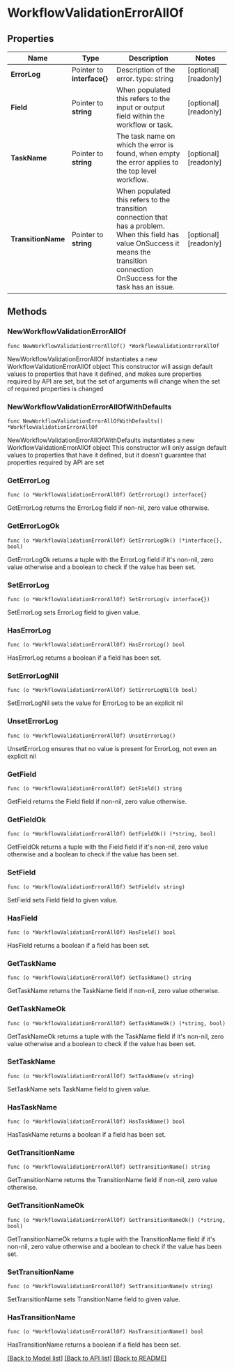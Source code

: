 # WorkflowValidationErrorAllOf

## Properties

Name | Type | Description | Notes
------------ | ------------- | ------------- | -------------
**ErrorLog** | Pointer to **interface{}** | Description of the error. type: string | [optional] [readonly] 
**Field** | Pointer to **string** | When populated this refers to the input or output field within the workflow or task. | [optional] [readonly] 
**TaskName** | Pointer to **string** | The task name on which the error is found, when empty the error applies to the top level workflow. | [optional] [readonly] 
**TransitionName** | Pointer to **string** | When populated this refers to the transition connection that has a problem. When this field has value OnSuccess it means the transition connection OnSuccess for the task has an issue. | [optional] [readonly] 

## Methods

### NewWorkflowValidationErrorAllOf

`func NewWorkflowValidationErrorAllOf() *WorkflowValidationErrorAllOf`

NewWorkflowValidationErrorAllOf instantiates a new WorkflowValidationErrorAllOf object
This constructor will assign default values to properties that have it defined,
and makes sure properties required by API are set, but the set of arguments
will change when the set of required properties is changed

### NewWorkflowValidationErrorAllOfWithDefaults

`func NewWorkflowValidationErrorAllOfWithDefaults() *WorkflowValidationErrorAllOf`

NewWorkflowValidationErrorAllOfWithDefaults instantiates a new WorkflowValidationErrorAllOf object
This constructor will only assign default values to properties that have it defined,
but it doesn't guarantee that properties required by API are set

### GetErrorLog

`func (o *WorkflowValidationErrorAllOf) GetErrorLog() interface{}`

GetErrorLog returns the ErrorLog field if non-nil, zero value otherwise.

### GetErrorLogOk

`func (o *WorkflowValidationErrorAllOf) GetErrorLogOk() (*interface{}, bool)`

GetErrorLogOk returns a tuple with the ErrorLog field if it's non-nil, zero value otherwise
and a boolean to check if the value has been set.

### SetErrorLog

`func (o *WorkflowValidationErrorAllOf) SetErrorLog(v interface{})`

SetErrorLog sets ErrorLog field to given value.

### HasErrorLog

`func (o *WorkflowValidationErrorAllOf) HasErrorLog() bool`

HasErrorLog returns a boolean if a field has been set.

### SetErrorLogNil

`func (o *WorkflowValidationErrorAllOf) SetErrorLogNil(b bool)`

 SetErrorLogNil sets the value for ErrorLog to be an explicit nil

### UnsetErrorLog
`func (o *WorkflowValidationErrorAllOf) UnsetErrorLog()`

UnsetErrorLog ensures that no value is present for ErrorLog, not even an explicit nil
### GetField

`func (o *WorkflowValidationErrorAllOf) GetField() string`

GetField returns the Field field if non-nil, zero value otherwise.

### GetFieldOk

`func (o *WorkflowValidationErrorAllOf) GetFieldOk() (*string, bool)`

GetFieldOk returns a tuple with the Field field if it's non-nil, zero value otherwise
and a boolean to check if the value has been set.

### SetField

`func (o *WorkflowValidationErrorAllOf) SetField(v string)`

SetField sets Field field to given value.

### HasField

`func (o *WorkflowValidationErrorAllOf) HasField() bool`

HasField returns a boolean if a field has been set.

### GetTaskName

`func (o *WorkflowValidationErrorAllOf) GetTaskName() string`

GetTaskName returns the TaskName field if non-nil, zero value otherwise.

### GetTaskNameOk

`func (o *WorkflowValidationErrorAllOf) GetTaskNameOk() (*string, bool)`

GetTaskNameOk returns a tuple with the TaskName field if it's non-nil, zero value otherwise
and a boolean to check if the value has been set.

### SetTaskName

`func (o *WorkflowValidationErrorAllOf) SetTaskName(v string)`

SetTaskName sets TaskName field to given value.

### HasTaskName

`func (o *WorkflowValidationErrorAllOf) HasTaskName() bool`

HasTaskName returns a boolean if a field has been set.

### GetTransitionName

`func (o *WorkflowValidationErrorAllOf) GetTransitionName() string`

GetTransitionName returns the TransitionName field if non-nil, zero value otherwise.

### GetTransitionNameOk

`func (o *WorkflowValidationErrorAllOf) GetTransitionNameOk() (*string, bool)`

GetTransitionNameOk returns a tuple with the TransitionName field if it's non-nil, zero value otherwise
and a boolean to check if the value has been set.

### SetTransitionName

`func (o *WorkflowValidationErrorAllOf) SetTransitionName(v string)`

SetTransitionName sets TransitionName field to given value.

### HasTransitionName

`func (o *WorkflowValidationErrorAllOf) HasTransitionName() bool`

HasTransitionName returns a boolean if a field has been set.


[[Back to Model list]](../README.md#documentation-for-models) [[Back to API list]](../README.md#documentation-for-api-endpoints) [[Back to README]](../README.md)


